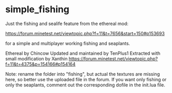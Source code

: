 simple_fishing 
=============
Just the fishing and sealife feature from the ethereal mod:

https://forum.minetest.net/viewtopic.php?f=11&t=7656&start=150#p153693

for a simple and multiplayer working fishing and seaplants.

Ethereal by Chincow
Updated and maintained by TenPlus1
Extracted with small modification by Xanthin
https://forum.minetest.net/viewtopic.php?f=11&t=4375&p=154166#p154164

Note: rename the folder into "fishing", but actual the textures are missing here, so better use the uploaded file in the forum.
If you want only fishing or only the seaplants, comment out the corresponding dofile in the init.lua file.
